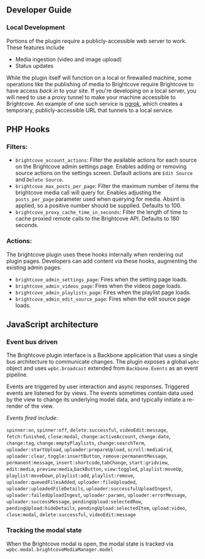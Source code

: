 ## Developer Guide

### Local Development

Portions of the plugin require a publicly-accessible web server to work. These features include

 * Media ingestion (video and image upload)
 * Status updates
 
While the plugin itself will function on a local or firewalled machine, some operations like the publishing of media to Brightcove require Brightcove to have access _back in_ to your site. If you're developing on a local server, you will need to use a proxy tunnel to make your machine accessible to Brightcove. An example of one such service is [ngrok](https://ngrok.com/), which creates a temporary, publicly-accessible URL that tunnels to a local service.

## PHP Hooks

### Filters:


 * `brightcove_account_actions`: Filter the available actions for each source on the Brightcove admin settings page. Enables adding or removing source actions on the settings screen. Default actions are `Edit Source` and `Delete Source`.
 * `brightcove_max_posts_per_page`: Filter the maximum number of items the brightcove media call will query for.  Enables adjusting the `posts_per_page` parameter used when querying for media. Absint is applied, so a positive number should be supplied. Defaults to 100.
 * `brightcove_proxy_cache_time_in_seconds`: Filter the length of time to cache proxied remote calls to the Brightcove API. Defaults to 180 seconds.


### Actions:

The brightcove plugin uses these hooks internally when rendering out plugin pages. Developers can add content via these hooks, augmenting the existing admin pages.

 * `brightcove_admin_settings_page`: Fires when the setting page loads.
 * `brightcove_admin_videos_page`: Fires when the videos page loads.
 * `brightcove_admin_playlists_page`: Fires when the playlist page loads.
 * `brightcove_admin_edit_source_page`: Fires when the edit source page loads.

## JavaScript architecture

### Event bus driven
The Brightcove plugin interface is a Backbone application that uses a single bus architecture to communicate changes. The plugin exposes a global `wpbc` object and uses `wpbc.broadcast` extended from `Backbone.Events` as an event pipeline.

Events are triggered by user interaction and async responses. Triggered events are listened for by views. The events sometimes contain data used by the view to change its underlying model data, and typically initiate a re-render of the view.

*Events fired include:*

`spinner:on`, `spinner:off`, `delete:successful`, `videoEdit:message`, `fetch:finished`, `close:modal`, `change:activeAccount`, `change:date`, `change:tag`, `change:emptyPlaylists`, `change:searchTerm`, `uploader:startUpload`, `uploader:prepareUpload`, `scroll:mediaGrid`, `uploader:clear`, `toggle:insertButton`, `remove:permanentMessage`, `permanent:message`, `insert:shortcode`,`tabChange`, `start:gridview`, `edit:media`, `preview:media`,`backButton`, `view:toggled`, `playlist:moveUp`, `playlist:moveDown`, `playlist:add`, `playlist:remove`, `uploader:queuedFilesAdded`, `uploader:fileUploaded`, `uploader:uploadedFileDetails`, `uploader:successfulUploadIngest`, `uploader:failedUploadIngest`, `uploader:params`, `uploader:errorMessage`, `uploader:successMessage`, `pendingUpload:selectedRow`, `pendingUpload:hideDetails`, `pendingUpload:selectedItem`, `upload:video`, `close:modal`, `delete:successful`, `videoEdit:message`

### Tracking the modal state

When the Brightcove modal is open, the modal state is tracked via `wpbc.modal.brightcoveMediaManager.model`
